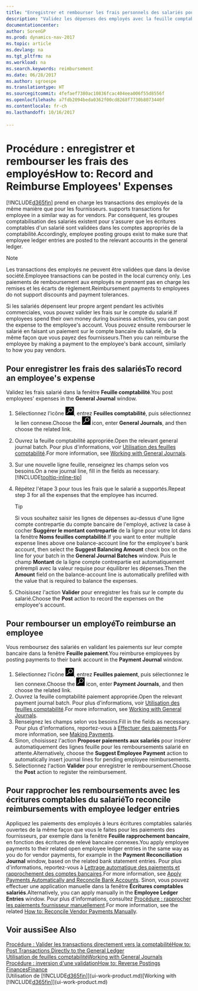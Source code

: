 ```yaml
---
title: "Enregistrer et rembourser les frais personnels des salariés pour les activités commerciales"
description: "Validez les dépenses des employés avec la feuille comptabilité sur le compte de l'employé et validez par la suite un paiement sur le compte bancaire de l'employé pour rembourser les frais liés à l'entreprise."
documentationcenter: 
author: SorenGP
ms.prod: dynamics-nav-2017
ms.topic: article
ms.devlang: na
ms.tgt_pltfrm: na
ms.workload: na
ms.search.keywords: reimbursement
ms.date: 06/28/2017
ms.author: sgroespe
ms.translationtype: HT
ms.sourcegitcommit: 4fefaef7380ac10836fcac404eea006f55d8556f
ms.openlocfilehash: a7fdb2094beda0362f00cd8268f7730b8073440f
ms.contentlocale: fr-ch
ms.lasthandoff: 10/16/2017

---
```

# <a name="how-to-record-and-reimburse-employees-expenses"></a><span data-ttu-id="d6a20-103">Procédure : enregistrer et rembourser les frais des employés</span><span class="sxs-lookup"><span data-stu-id="d6a20-103">How to: Record and Reimburse Employees' Expenses</span></span>
[!INCLUDE[d365fin](includes/d365fin_md.md)]<span data-ttu-id="d6a20-104"> prend en charge les transactions des employés de la même manière que pour les fournisseurs.</span><span class="sxs-lookup"><span data-stu-id="d6a20-104"> supports transactions for employee in a similar way as for vendors.</span></span> <span data-ttu-id="d6a20-105">Par conséquent, les groupes comptabilisation des salariés existent pour s'assurer que les écritures comptables d'un salarié sont validées dans les comptes appropriés de la comptabilité.</span><span class="sxs-lookup"><span data-stu-id="d6a20-105">Accordingly, employee posting groups exist to make sure that employee ledger entries are posted to the relevant accounts in the general ledger.</span></span>

> [!NOTE]  
> <span data-ttu-id="d6a20-106">Les transactions des employés ne peuvent être validées que dans la devise société.</span><span class="sxs-lookup"><span data-stu-id="d6a20-106">Employee transactions can be posted in the local currency only.</span></span> <span data-ttu-id="d6a20-107">Les paiements de remboursement aux employés ne prennent pas en charge les remises et les écarts de règlement.</span><span class="sxs-lookup"><span data-stu-id="d6a20-107">Reimbursement payments to employees do not support discounts and payment tolerances.</span></span>

<span data-ttu-id="d6a20-108">Si les salariés dépensent leur propre argent pendant les activités commerciales, vous pouvez valider les frais sur le compte du salarié.</span><span class="sxs-lookup"><span data-stu-id="d6a20-108">If employees spend their own money during business activities, you can post the expense to the employee's account.</span></span> <span data-ttu-id="d6a20-109">Vous pouvez ensuite rembourser le salarié en faisant un paiement sur le compte bancaire du salarié, de la même façon que vous payez des fournisseurs.</span><span class="sxs-lookup"><span data-stu-id="d6a20-109">Then you can reimburse the employee by making a payment to the employee's bank account, similarly to how you pay vendors.</span></span>

## <a name="to-record-an-employees-expense"></a><span data-ttu-id="d6a20-110">Pour enregistrer les frais des salariés</span><span class="sxs-lookup"><span data-stu-id="d6a20-110">To record an employee's expense</span></span>
<span data-ttu-id="d6a20-111">Validez les frais salarié dans la fenêtre **Feuille comptabilité**.</span><span class="sxs-lookup"><span data-stu-id="d6a20-111">You post employees' expenses in the **General Journal** window.</span></span>
1. <span data-ttu-id="d6a20-112">Sélectionnez l'icône ![Page ou état pour la recherche](media/ui-search/search_small.png "Page ou état pour la recherche"), entrez **Feuilles comptabilité**, puis sélectionnez le lien connexe.</span><span class="sxs-lookup"><span data-stu-id="d6a20-112">Choose the ![Search for Page or Report](media/ui-search/search_small.png "Search for Page or Report icon") icon, enter **General Journals**, and then choose the related link.</span></span>
2. <span data-ttu-id="d6a20-113">Ouvrez la feuille comptabilité appropriée.</span><span class="sxs-lookup"><span data-stu-id="d6a20-113">Open the relevant general journal batch.</span></span> <span data-ttu-id="d6a20-114">Pour plus d'informations, voir [Utilisation des feuilles comptabilité](ui-work-general-journals.md).</span><span class="sxs-lookup"><span data-stu-id="d6a20-114">For more information, see [Working with General Journals](ui-work-general-journals.md).</span></span>
3. <span data-ttu-id="d6a20-115">Sur une nouvelle ligne feuille, renseignez les champs selon vos besoins.</span><span class="sxs-lookup"><span data-stu-id="d6a20-115">On a new journal line, fill in the fields as necessary.</span></span> [!INCLUDE[tooltip-inline-tip](includes/tooltip-inline-tip_md.md)]    
4. <span data-ttu-id="d6a20-116">Répétez l'étape 3 pour tous les frais que le salarié a supportés.</span><span class="sxs-lookup"><span data-stu-id="d6a20-116">Repeat step 3 for all the expenses that the employee has incurred.</span></span>

    > [!TIP]  
    > <span data-ttu-id="d6a20-117">Si vous souhaitez saisir les lignes de dépenses au-dessus d'une ligne compte contrepartie du compte bancaire de l'employé, activez la case à cocher **Suggérer le montant contrepartie** de la ligne pour votre lot dans la fenêtre **Noms feuilles comptabilité**.</span><span class="sxs-lookup"><span data-stu-id="d6a20-117">If you want to enter multiple expense lines above one balance-account line for the employee's bank account, then select the **Suggest Balancing Amount** check box on the line for your batch in the **General Journal Batches** window.</span></span> <span data-ttu-id="d6a20-118">Puis le champ **Montant** de la ligne compte contrepartie est automatiquement prérempli avec la valeur requise pour équilibrer les dépenses.</span><span class="sxs-lookup"><span data-stu-id="d6a20-118">Then the **Amount** field on the balance-account line is automatically prefilled with the value that is required to balance the expenses.</span></span>
5. <span data-ttu-id="d6a20-119">Choisissez l'action **Valider** pour enregistrer les frais sur le compte du salarié.</span><span class="sxs-lookup"><span data-stu-id="d6a20-119">Choose the **Post** action to record the expenses on the employee's account.</span></span>

## <a name="to-reimburse-an-employee"></a><span data-ttu-id="d6a20-120">Pour rembourser un employé</span><span class="sxs-lookup"><span data-stu-id="d6a20-120">To reimburse an employee</span></span>
<span data-ttu-id="d6a20-121">Vous remboursez des salariés en validant les paiements sur leur compte bancaire dans la fenêtre **Feuille paiement**.</span><span class="sxs-lookup"><span data-stu-id="d6a20-121">You reimburse employees by posting payments to their bank account in the **Payment Journal** window.</span></span>
1. <span data-ttu-id="d6a20-122">Sélectionnez l'icône ![Page ou état pour la recherche](media/ui-search/search_small.png "Page ou état pour la recherche"), entrez **Feuilles paiement**, puis sélectionnez le lien connexe.</span><span class="sxs-lookup"><span data-stu-id="d6a20-122">Choose the ![Search for Page or Report](media/ui-search/search_small.png "Search for Page or Report icon") icon, enter **Payment Journals**, and then choose the related link.</span></span>
2. <span data-ttu-id="d6a20-123">Ouvrez la feuille comptabilité paiement appropriée.</span><span class="sxs-lookup"><span data-stu-id="d6a20-123">Open the relevant payment journal batch.</span></span> <span data-ttu-id="d6a20-124">Pour plus d'informations, voir [Utilisation des feuilles comptabilité](ui-work-general-journals.md).</span><span class="sxs-lookup"><span data-stu-id="d6a20-124">For more information, see [Working with General Journals](ui-work-general-journals.md).</span></span>
3. <span data-ttu-id="d6a20-125">Renseignez les champs selon vos besoins.</span><span class="sxs-lookup"><span data-stu-id="d6a20-125">Fill in the fields as necessary.</span></span> <span data-ttu-id="d6a20-126">Pour plus d'informations, reportez-vous à [Effectuer des paiements](payables-make-payments.md).</span><span class="sxs-lookup"><span data-stu-id="d6a20-126">For more information, see [Making Payments](payables-make-payments.md).</span></span>
4. <span data-ttu-id="d6a20-127">Sinon, choisissez l'action **Proposer paiements aux salariés** pour insérer automatiquement des lignes feuille pour les remboursements salarié en attente.</span><span class="sxs-lookup"><span data-stu-id="d6a20-127">Alternatively, choose the **Suggest Employee Payment** action to automatically insert journal lines for pending employee reimbursements.</span></span>
5. <span data-ttu-id="d6a20-128">Sélectionnez l'action **Valider** pour enregistrer le remboursement.</span><span class="sxs-lookup"><span data-stu-id="d6a20-128">Choose the **Post** action to register the reimbursement.</span></span>  

## <a name="to-reconcile-reimbursements-with-employee-ledger-entries"></a><span data-ttu-id="d6a20-129">Pour rapprocher les remboursements avec les écritures comptables du salarié</span><span class="sxs-lookup"><span data-stu-id="d6a20-129">To reconcile reimbursements with employee ledger entries</span></span>
<span data-ttu-id="d6a20-130">Appliquez les paiements des employés à leurs écritures comptables salariés ouvertes de la même façon que vous le faites pour les paiements des fournisseurs, par exemple dans la fenêtre **Feuille rapprochement bancaire**, en fonction des écritures de relevé bancaire connexes.</span><span class="sxs-lookup"><span data-stu-id="d6a20-130">You apply employee payments to their related open employee ledger entries in the same way as you do for vendor payments, for example in the **Payment Reconciliation Journal** window, based on the related bank statement entries.</span></span> <span data-ttu-id="d6a20-131">Pour plus d'informations, reportez-vous à [Lettrage automatique des paiements et rapprochement des comptes bancaires](receivables-apply-payments-auto-reconcile-bank-accounts.md).</span><span class="sxs-lookup"><span data-stu-id="d6a20-131">For more information, see [Apply Payments Automatically and Reconcile Bank Accounts](receivables-apply-payments-auto-reconcile-bank-accounts.md).</span></span> <span data-ttu-id="d6a20-132">Sinon, vous pouvez effectuer une application manuelle dans la fenêtre **Écritures comptables salariés**.</span><span class="sxs-lookup"><span data-stu-id="d6a20-132">Alternatively, you can apply manually in the **Employee Ledger Entries** window.</span></span> <span data-ttu-id="d6a20-133">Pour plus d'informations, consultez [Procédure : rapprocher les paiements fournisseur manuellement](payables-how-apply-purchase-transactions-manually.md).</span><span class="sxs-lookup"><span data-stu-id="d6a20-133">For more information, see the related [How to: Reconcile Vendor Payments Manually](payables-how-apply-purchase-transactions-manually.md).</span></span>  

## <a name="see-also"></a><span data-ttu-id="d6a20-134">Voir aussi</span><span class="sxs-lookup"><span data-stu-id="d6a20-134">See Also</span></span>
[<span data-ttu-id="d6a20-135">Procédure : Valider les transactions directement vers la comptabilité</span><span class="sxs-lookup"><span data-stu-id="d6a20-135">How to: Post Transactions Directly to the General Ledger</span></span>](finance-how-post-transactions-directly.md)  
[<span data-ttu-id="d6a20-136">Utilisation de feuilles comptabilité</span><span class="sxs-lookup"><span data-stu-id="d6a20-136">Working with General Journals</span></span>](ui-work-general-journals.md)  
[<span data-ttu-id="d6a20-137">Procédure : inversion d'une validation</span><span class="sxs-lookup"><span data-stu-id="d6a20-137">How to: Reverse Postings</span></span>](finance-how-reverse-journal-posting.md)  
[<span data-ttu-id="d6a20-138">Finances</span><span class="sxs-lookup"><span data-stu-id="d6a20-138">Finance</span></span>](finance.md)  
<span data-ttu-id="d6a20-139">[Utilisation de [!INCLUDE[d365fin](includes/d365fin_md.md)]](ui-work-product.md)</span><span class="sxs-lookup"><span data-stu-id="d6a20-139">[Working with [!INCLUDE[d365fin](includes/d365fin_md.md)]](ui-work-product.md)</span></span>  

